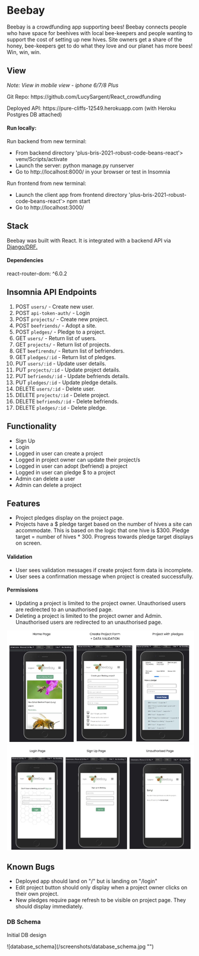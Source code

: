 <h1>Beebay</h1>
<p>Beebay is a crowdfunding app supporting bees! Beebay connects people who have space for beehives with local bee-keepers and people wanting to support the cost of setting up new hives. Site owners get a share of the honey, bee-keepers get to do what they love and our planet has more bees! Win, win, win.</p>

<h2>View</h2>
<p><em>Note: View in mobile view - iphone 6/7/8 Plus</em></p>
<p>Git Repo: https://github.com/LucySargent/React_crowdfunding</p>
<p>Deployed API: https://pure-cliffs-12549.herokuapp.com (with Heroku Postgres DB attached)</p>

<h4>Run locally:</h4>
<p>Run backend from new terminal:</p>
<ul>
<li>From backend directory 'plus-bris-2021-robust-code-beans-react'> venv/Scripts/activate</li>
<li>Launch the server: python manage.py runserver</li>
<li>Go to http://localhost:8000/ in your browser or test in Insomnia</li>
    </ul>

<p>Run frontend from new terminal:</p>
    <ul>
<li>Launch the client app from frontend directory 'plus-bris-2021-robust-code-beans-react'> npm start</li>
<li>Go to http://localhost:3000/</li>
</ul>

<h2>Stack</h2>
<p>Beebay was built with React. It is integrated with a backend API via<a href="https://github.com/LucySargent/crowdfunding"> Django/DRF.</a>

<h4>Dependencies</h4>
react-router-dom: ^6.0.2


<h2>Insomnia API Endpoints</h2>
<ol>
    <li>POST <code>users/</code> - Create new user.</li>
    <li>POST <code>api-token-auth/</code> - Login</li>
    <li>POST <code>projects/</code> - Create new project.</li>
    <li>POST <code>beefriends/</code> - Adopt a site.</li>
    <li>POST <code>pledges/</code> - Pledge to a project.</li>
    <li>GET <code>users/</code> - Return list of users.</li>
    <li>GET <code>projects/</code> - Return list of projects.</li>
    <li>GET <code>beefirends/</code> - Return list of befrienders.</li>
    <li>GET <code>pledges/:id</code> - Return list of pledges.</li>
    <li>PUT <code>users/:id</code> - Update user details.</li>
    <li>PUT <code>projects/:id</code> - Update project details.</li>
    <li>PUT <code>befriends/:id</code> - Update befriends details.</li>
    <li>PUT <code>pledges/:id</code> - Update pledge details.</li>
    <li>DELETE <code>users/:id</code> - Delete user.</li>
    <li>DELETE <code>projects/:id</code> - Delete project.</li>
    <li>DELETE <code>befriends/:id</code> - Delete befriends.</li>
    <li>DELETE <code>pledges/:id</code> - Delete pledge.</li>
    </ol>

<h2>Functionality</h2> 
<ul>
    <li>Sign Up</li>
    <li>Login</li>
    <li>Logged in user can create a project</li>
    <li>Logged in project owner can update their project/s</li>
    <li>Logged in user can adopt (befriend) a project</li>
    <li>Logged in user can pledge $ to a project</li>
    <li>Admin can delete a user</li>
    <li>Admin can delete a project</li>
    </ul>
    
<h2>Features</h2>     
    <ul>
    <li>Project pledges display on the project page.</li>
    <li>Projects have a $ pledge target based on the number of hives a site can accommodate. This is based on the logic that one hive is $300. Pledge target = number of hives * 300. Progress towards pledge target displays on screen.</li>
</ul>

<h4>Validation</h4>
<ul>
<li>User sees validation messages if create project form data is incomplete.</li>
<li>User sees a confirmation message when project is created successfully.</li>
     </ul>

<h4>Permissions</h4>
<ul>
<li>Updating a project is limited to the project owner. Unauthorised users are redirected to an unauthorised page.</li>
<li>Deleting a project is limited to the project owner and Admin. Unauthorised users are redirected to an unauthorised page.</li>
    </ul>

![Home / Create User / Pledges](/screenshots/home_create_unauthorised.jpg "")
![Login / Sign Up / Unauthorised](/screenshots/login_signup_unauthorised.jpg "")

<h2>Known Bugs</h2>
<ul>
    <li>Deployed app should land on "/" but is landing on "/login"</li>
    <li>Edit project button should only display when a project owner clicks on their own project.</li>
    <li>New pledges require page refresh to be visible on project page. They should display immediately.</li>
    </ul>
    
 <h3>DB Schema</h3>
 Initial DB design
 <p>![database_schema](/screenshots/database_schema.jpg "")</p>
    
    
